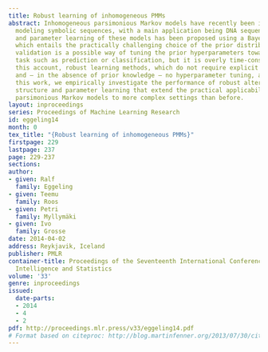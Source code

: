 ```yaml
---
title: Robust learning of inhomogeneous PMMs
abstract: Inhomogeneous parsimonious Markov models have recently been introduced for
  modeling symbolic sequences, with a main application being DNA sequence analysis.  Structure
  and parameter learning of these models has been proposed using a Bayesian approach,
  which entails the practically challenging choice of the prior distribution.  Cross
  validation is a possible way of tuning the prior hyperparameters towards a specific
  task such as prediction or classification, but it is overly time-consuming.  On
  this account, robust learning methods, which do not require explicit prior specification
  and – in the absence of prior knowledge – no hyperparameter tuning, are of interest.  In
  this work, we empirically investigate the performance of robust alternatives for
  structure and parameter learning that extend the practical applicability of inhomogeneous
  parsimonious Markov models to more complex settings than before.
layout: inproceedings
series: Proceedings of Machine Learning Research
id: eggeling14
month: 0
tex_title: "{Robust learning of inhomogeneous PMMs}"
firstpage: 229
lastpage: 237
page: 229-237
sections: 
author:
- given: Ralf
  family: Eggeling
- given: Teemu
  family: Roos
- given: Petri
  family: Myllymäki
- given: Ivo
  family: Grosse
date: 2014-04-02
address: Reykjavik, Iceland
publisher: PMLR
container-title: Proceedings of the Seventeenth International Conference on Artificial
  Intelligence and Statistics
volume: '33'
genre: inproceedings
issued:
  date-parts:
  - 2014
  - 4
  - 2
pdf: http://proceedings.mlr.press/v33/eggeling14.pdf
# Format based on citeproc: http://blog.martinfenner.org/2013/07/30/citeproc-yaml-for-bibliographies/
---
```

